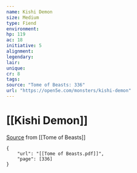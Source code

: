 ```yaml
---
name: Kishi Demon
size: Medium
type: Fiend
environment: 
hp: 119
ac: 18
initiative: 5
alignment: 
legendary: 
lair: 
unique: 
cr: 8
tags: 
source: "Tome of Beasts: 336"
url: "https://open5e.com/monsters/kishi-demon"
---
```

# [[Kishi Demon]]

[Source](zotero://open-pdf/library/items/ULEQWHJM?page=336) from [[Tome of Beasts]]

```pdf
{
	"url": "[[Tome of Beasts.pdf]]",
	"page": [336]
}
```

